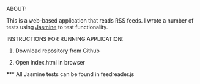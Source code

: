 ABOUT:

This is a web-based application that reads RSS feeds.  I wrote a number of tests using [Jasmine](http://jasmine.github.io/) to test functionality. 

INSTRUCTIONS FOR RUNNING APPLICATION:

1) Download repository from Github

2) Open index.html in browser

*** All Jasmine tests can be found in feedreader.js